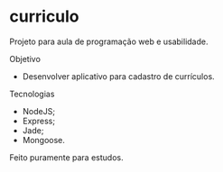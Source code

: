 curriculo
=========

Projeto para aula de programação web e usabilidade.

Objetivo
- Desenvolver aplicativo para cadastro de currículos.

Tecnologias
- NodeJS;
- Express;
- Jade;
- Mongoose.

Feito puramente para estudos.
